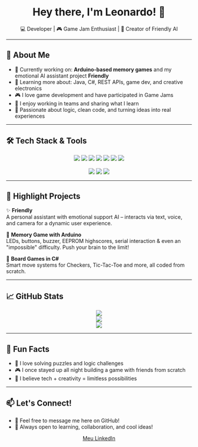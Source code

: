 <h1 align="center">Hey there, I'm Leonardo! 👋</h1>

<p align="center">
  💻 Developer | 🎮 Game Jam Enthusiast | 🤖 Creator of Friendly AI
</p>

---

## 🚀 About Me

- 🔭 Currently working on: **Arduino-based memory games** and my emotional AI assistant project **Friendly**  
- 🧠 Learning more about: Java, C#, REST APIs, game dev, and creative electronics  
- 🎮 I love game development and have participated in Game Jams  
- 🤝 I enjoy working in teams and sharing what I learn  
- 🧩 Passionate about logic, clean code, and turning ideas into real experiences

---

## 🛠️ Tech Stack & Tools

<div align="center">
  <img src="https://img.shields.io/badge/C%23-68217A?style=for-the-badge&logo=csharp&logoColor=white" />
  <img src="https://img.shields.io/badge/Java-ED8B00?style=for-the-badge&logo=java&logoColor=white" />
  <img src="https://img.shields.io/badge/Python-3776AB?style=for-the-badge&logo=python&logoColor=white" />
  <img src="https://img.shields.io/badge/Arduino-00979D?style=for-the-badge&logo=arduino&logoColor=white" />
  <img src="https://img.shields.io/badge/HTML5-E34F26?style=for-the-badge&logo=html5&logoColor=white" />
  <img src="https://img.shields.io/badge/CSS3-264de4?style=for-the-badge&logo=css3&logoColor=white" />
  <img src="https://img.shields.io/badge/JavaScript-F0DB4F?style=for-the-badge&logo=javascript&logoColor=black" />
  <br><br>
  <img src="https://img.shields.io/badge/Game%20Jam%20Survivor-%F0%9F%8E%B2-purple?style=for-the-badge" />
  <img src="https://img.shields.io/badge/Arduino%20Lover-%F0%9F%94%A5-blue?style=for-the-badge" />
  <img src="https://img.shields.io/badge/Open%20to%20Work-%E2%9C%85-success?style=for-the-badge" />
</div>

---

## 🌟 Highlight Projects

✨ **Friendly**  
A personal assistant with emotional support AI – interacts via text, voice, and camera for a dynamic user experience.

🧠 **Memory Game with Arduino**  
LEDs, buttons, buzzer, EEPROM highscores, serial interaction & even an "impossible" difficulty. Push your brain to the limit!

🎲 **Board Games in C#**  
Smart move systems for Checkers, Tic-Tac-Toe and more, all coded from scratch.

---

## 📈 GitHub Stats

<p align="center">
  <img src="https://github-readme-stats.vercel.app/api?username=wanderluzter&show_icons=true&theme=tokyonight" />
  <br>
  <img src="https://github-readme-streak-stats.herokuapp.com?user=wanderluzter&theme=tokyonight&hide_border=true" />
  <br>
  <img src="https://github-readme-stats.vercel.app/api/top-langs/?username=wanderluzter&layout=compact&theme=tokyonight" />
</p>

---

## 🎯 Fun Facts

- 🧩 I love solving puzzles and logic challenges  
- 🎮 I once stayed up all night building a game with friends from scratch  
- 🚀 I believe tech + creativity = limitless possibilities

---

## 📫 Let's Connect!

- 💬 Feel free to message me here on GitHub!  
- 🤝 Always open to learning, collaboration, and cool ideas!

<p align="center">
<a href="https://www.linkedin.com/in/leojosé/" target="_blank" rel="noopener noreferrer">Meu LinkedIn</a>
</p>
